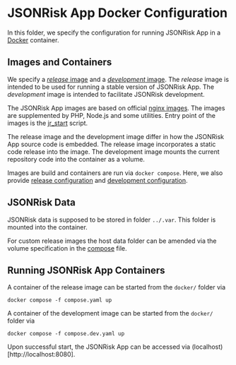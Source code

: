 # JSONRisk App Docker Configuration

In this folder, we specify the configuration for running JSONRisk App in a [Docker](https://en.wikipedia.org/wiki/Docker_(software)) container.

## Images and Containers

We specify a [*release* image](./Dockerfile) and a [*development* image](./Dockerfile.dev). The *release* image is intended to be used for running a stable version of JSONRisk App. The *development* image is intended to facilitate JSONRisk development.

The JSONRisk App images are based on official [nginx images](https://hub.docker.com/_/nginx). The images are supplemented by PHP, Node.js and some utilities. Entry point of the images is the [jr_start](../jr_start) script.

The release image and the development image differ in how the JSONRisk App source code is embedded. The release image incorporates a static code release into the image. The development image mounts the current repository code into the container as a volume.

Images are build and containers are run via `docker compose`. Here, we also provide [release configuration](./compose.yaml) and [development configuration](./compose.dev.yaml).


## JSONRisk Data

JSONRisk data is supposed to be stored in folder `../.var`. This folder is mounted into the container.

For custom release images the host data folder can be amended via the volume specification in the [compose](./compose.yaml) file.


## Running JSONRisk App Containers

A container of the release image can be started from the `docker/` folder via

```
docker compose -f compose.yaml up
```

A container of the development image can be started from the `docker/` folder via

```
docker compose -f compose.dev.yaml up
```

Upon successful start, the JSONRisk App can be accessed via (localhost)[http://localhost:8080].
